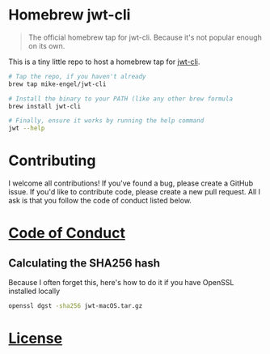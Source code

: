 # Homebrew jwt-cli
> The official homebrew tap for jwt-cli. Because it's not popular enough on its own.

This is a tiny little repo to host a homebrew tap for [jwt-cli](https://github.com/mike-engel/jwt-cli).

```sh
# Tap the repo, if you haven't already
brew tap mike-engel/jwt-cli

# Install the binary to your PATH (like any other brew formula
brew install jwt-cli

# Finally, ensure it works by running the help command
jwt --help
```

# Contributing

I welcome all contributions! If you've found a bug, please create a GitHub issue. If you'd like to contribute code, please create a new pull request. All I ask is that you follow the code of conduct listed below.

# [Code of Conduct](code_of_conduct.md)

## Calculating the SHA256 hash

Because I often forget this, here's how to do it if you have OpenSSL installed locally

```sh
openssl dgst -sha256 jwt-macOS.tar.gz
```

# [License](LICENSE.md)
